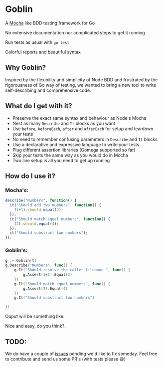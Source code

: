 Goblin
======

A [Mocha](http://visionmedia.github.io/mocha/) like BDD testing framework for Go

No extensive documentation nor complicated steps to get it running

Run tests as usual with `go test`

Colorful reports and beautiful syntax


Why Goblin?
-----------

Inspired by the flexibility and simplicity of Node BDD and frustrated by the
rigorousness of Go way of testing, we wanted to bring a new tool to 
write self-describing and comprehensive code.



What do I get with it?
----------------------

- Preserve the exact same syntax and behaviour as Node's Mocha
- Nest as many `Describe` and `It` blocks as you want
- Use `before`, `beforeEach`, `after` and `afterEach` for setup and teardown your tests
- No need to remember confusing parameters in `Describe` and `It` blocks
- Use a declarative and expressive language to write your tests
- Plug different assertion libraries (Gomega supported so far)
- Skip your tests the same way as you would do in Mocha
- Two line setup is all you need to get up running



How do I use it?
----------------

### Mocha's: 

```javascript
describe("Numbers", function() {
  it("Should add two numbers", function() {
    (1+1).should.equal(2);
  });
  it("Should match equal numbers", function() {
    (2).should.equal(4);
  });
  it("Should substract two numbers");
});
```


### Goblin's: 

```go
g := Goblin(t)
g.Describe("Numbers", func() {
    g.It("Should resolve the caller filename ", func() {
        g.Assert(1+1).Equal(2)
    })
    g.It("Should match equal numbers", func() {
        g.Assert(2).Equal(4)
    })
    g.It("Should substract two numbers")

})

```


Ouput will be something like:



Nice and easy, do you think?.


TODO:
-----

We do have a couple of [issues](https://github.com/franela/goblin/issues) pending we'd like to fix someday. Feel free to
contribute and send us some PR's (with tests please :smile:)

